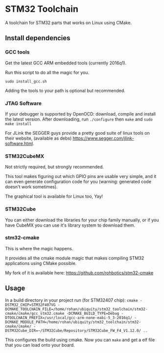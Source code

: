 # STM32 Toolchain
A toolchain for STM32 parts that works on Linux using CMake.

## Install dependencies

### GCC tools
Get the latest GCC ARM embedded tools (currently 2016q1).

Run this script to do all the magic for you.

`sudo install_gcc.sh`

Adding the tools to your path is optional but recommended.

### JTAG Software
If your debugger is supported by OpenOCD: download, compile and install the latest version. After downloading, run `./configure` then `make` and `sudo make install`

For JLink the SEGGER guys provide a pretty good suite of linux tools on their website, (available as debs) https://www.segger.com/jlink-software.html.

### STM32CubeMX
Not strictly required, but strongly recommended.

This tool makes figuring out which GPIO pins are usable very simple, and it can even generate configuration code for you (warning: generated code doesn't work sometimes).

The graphical tool is available for Linux too, Yay!

### STM32Cube
You can either download the libraries for your chip family manually, or if you have CubeMX you can use it's library system to download them.

### stm32-cmake
This is where the magic happens.

It provides all the cmake module magic that makes compiling STM32 applications using CMake possible.

My fork of it is available here: https://github.com/rohbotics/stm32-cmake

## Usage
In a build directory in your project run (for STM32407 chip):
`cmake -DSTM32_CHIP=STM32F407VG -DCMAKE_TOOLCHAIN_FILE=/home/rohan/ubiquity/stm32_toolchain/stm32-cmake/cmake/gcc_stm32.cmake -DCMAKE_BUILD_TYPE=Debug -DTOOLCHAIN_PREFIX=/usr/local/gcc-arm-none-eabi-5_3-2016q1/ -DCMAKE_MODULE_PATH=/home/rohan/ubiquity/stm32_toolchain/stm32-cmake/cmake/ -DSTM32Cube_DIR=~/STM32Cube/Repository/STM32Cube_FW_F4_V1.12.0/ ..`

This configures the build using cmake.
Now you can `make` and get a elf file that you can load onto your board.
